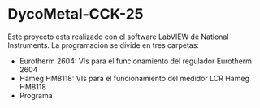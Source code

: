 # DycoMetal-CCK-25

Este proyecto esta realizado con el software LabVIEW de National Instruments.
La programación se divide en tres carpetas:

- Eurotherm 2604: VIs para el funcionamiento del regulador Eurotherm 2604
- Hameg HM8118:   VIs para el funcionamiento del medidor LCR Hameg HM8118
- Programa
  
